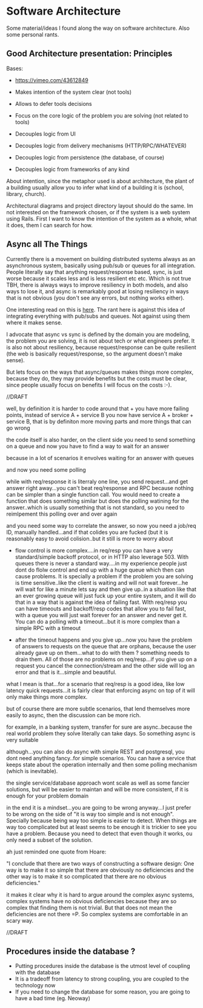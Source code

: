# Software Architecture

Some material/ideas I found along the way on software architecture.
Also some personal rants.


## Good Architecture presentation: Principles

Bases:

* https://vimeo.com/43612849

* Makes intention of the system clear (not tools)
* Allows to defer tools decisions
* Focus on the core logic of the problem you are solving (not related to tools)
* Decouples logic from UI
* Decouples logic from delivery mechanisms (HTTP/RPC/WHATEVER)
* Decouples logic from persistence (the database, of course)
* Decouples logic from frameworks of any kind

About intention, since the metaphor used is about architecture, the plant of a building
usually allow you to infer what kind of a building it is (school, library, church).

Architectural diagrams and project directory layout should do the same. Im not interested
on the framework chosen, or if the system is a web system using Rails. First I want to
know the intention of the system as a whole, what it does, them I can search for how.


## Async all The Things

Currently there is a movement on building distributed systems always as an 
asynchronous system, basically using pub/sub or queues for all integration.
People literally say that anything request/response based, sync, is just
worse because it scales less and is less resilient etc etc. Which is not
true TBH, there is always ways to improve resiliency in both models, and also
ways to lose it, and async is remarkably good at losing resiliency in ways
that is not obvious (you don't see any errors, but nothing works either).

One interesting read on this is [here](https://cpitman.github.io/microservices/2018/03/25/microservice-antipattern-queue-explosion.html#.Y2KFmNLMIUE).
The rant here is against this idea of integrating everything with pub/subs and
queues. Not against using them where it makes sense.

I advocate that async vs sync is defined by the domain you are modeling,
the problem you are solving, it is not about tech or what engineers prefer.
It is also not about resiliency, because request/response can be quite resilient
(the web is basically request/response, so the argument doesn't make sense).

But lets focus on the ways that async/queues makes things more complex, because
they do, they may provide benefits but the costs must be clear, since people
usually focus on benefits I will focus on the costs :-).

//DRAFT

well, by definition it is harder to code around that + you have more failing points, instead of service A + service B you now have service A + broker + service B, that is by definiton more moving parts and more things that can go wrong

the code itself is also harder, on the client side you need to send something on a queue and now you have to find a way to wait for an answer

because in a lot of scenarios it envolves waiting for an answer with queues

and now you need some polling

while with req/response it is literraly one line, you send request...and get answer right away...you can't beat req/response and RPC because nothing can be simpler than a single function call. You would need to create a function that does something similar but does the polling watining for the answer..which is usually something that is not standard, so you need to reimlpement this polling over and over again

and you need some way to correlate the answer, so now you need a job/req ID, manually handled...and if that colides you are fucked (but it is reasonably easy to avoid colision..but it still is more to worry about

+ flow control is more complex....in req/resp you can have a very standard/simple backoff protocol, or in HTTP also leverage 503. With queues there is never a standard way....in my experience people just dont do flolw control and end up with a huge queue which then can cause problems. It is specially a problem if the problem you are solving is time sensitive..like the client is waiting and will not wait forever...he will wait for like a minute lets say and then give up..in a situation like that an ever growing queue will just fuck up your entire system, and it will do that in a way that is against the idea of failing fast. WIth req/resp you can have timeouts and backoff/resp codes that allow you to fail fast, with a queue you will just wait forever for an answer and never get it. You can do a polling with a timeout...but it is more complex than a simple RPC with a timeout

+ after the timeout happens and you give up...now you have the problem of answers to requests on the queue that are orphans, because the user already gave up on them...what to do with them ? something needs to drain them. All of those are no problems on req/resp...if you give up on a request you cancel the connection/stream and the other side will log an error and that is it...simple and beautiful.

what I mean is that...for a scenario that req/resp is a good idea, like low latency quick requests...it is fairly clear that enforcing async on top of it will only make things more complex.

but of course there are more subtle scenarios, that lend themselves more easily to async, then the discussion can be more rich.

for example, in a banking system, transfer for sure are async..because the real world problem they solve literally can take days. So something async is very suitable

although...you can also do async with simple REST and postgresql, you dont need anything fancy..for simple scenarios. You can have a service that keeps state about the operation internally and then some polling mechanism (which is inevitable).

the single service/database approach wont scale as well as some fancier solutions, but will be easier to maintan and will be more consistent, if it is enough for your problem domain

in the end it is a mindset...you are going to be wrong anyway...I just prefer to be wrong on the side of "it is way too simple and is not enough". Specially because being way too simple is easier to detect. When things are way too complicated but at least seems to be enough it is trickier to see you have a problem. Because you need to detect that even though it works, ou only need a subset of the solution.

ah just reminded one quote from Hoare:

"I conclude that there are two ways of constructing a software design: One way is to make it so simple that there are obviously no deficiencies and the other way is to make it so complicated that there are no obvious deficiencies."

it makes it clear why it is hard to argue around the complex async systems, complex systems have no obvious deficiencies because they are so complex that finding them is not trivial. But that does not mean the deficiencies are not there =P. So complex systems are comfortable in an scary way.

//DRAFT

## Procedures inside the database ?

* Putting procedures inside the database is the utmost level of coupling with the database
* It is a tradeoff from latency to strong coupling, you are coupled to the technology now
* If you need to change the database for some reason, you are going to have a bad time (eg. Neoway)
